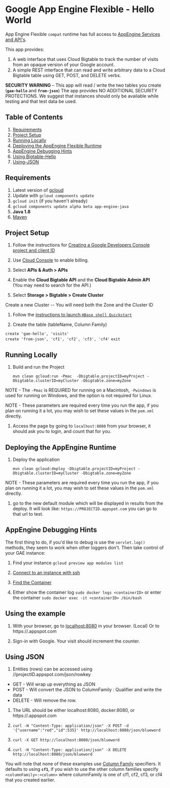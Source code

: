# Google App Engine Flexible - Hello World

App Engine Flexible `compat` runtime has full access to [AppEngine Services and API's](https://cloud.google.com/appengine/docs/flexible/java/dev-jetty9-and-apis).

This app provides:

1. A web interface that uses Cloud Bigtable to track the number of visits from an opaque version of your Google account.
1. A simple REST interface that can read and write arbitrary data to a Cloud Bigtable table using GET, POST, and DELETE verbs.

**SECURITY WARNING** – This app will read / write the two tables you create (**`gae-hello`** and **`from-json`**) The app provides NO ADDITIONAL SECURITY PROTECTIONS. We suggest that instances should only be available while testing and that test data be used.

## Table of Contents
1. [Requirements](#Requirements)
1. [Project Setup](#Project-Setup)
1. [Running Locally](#Running-Locally)
1. [Deploying the AppEngine Flexible Runtime](#Deploying-the-AppEngine-Runtime)
1. [AppEngine Debugging Hints](#AppEngine-Debugging-Hints)
1. [Using Bigtable-Hello](#Using-Bigtable-Hello)
1. [Using-JSON](#Using-JSON)

## Requirements
1. Latest version of [gcloud](https://cloud.google.com/sdk/) 
1. Update with `gcloud components update`
1. `gcloud init` (if you haven't already)
1. `gcloud components update alpha beta app-engine-java`
1. **Java 1.8**
1. [Maven](https://maven.apache.org/)

## Project Setup

1. Follow the instructions for  [Creating a Google Developers Console project and client ID](https://developers.google.com/identity/sign-in/web/devconsole-project)

1. Use [Cloud Console](https://cloud.google.com/console) to enable billing.

1. Select **APIs & Auth > APIs**  

1. Enable the **Cloud Bigtable API** and the **Cloud Bigtable Admin API**<br />
  (You may need to search for the API.)

1. Select **Storage > Bigtable > Create Cluster**

  Create a new Cluster -- You will need both the Zone and the Cluster ID
 
1. Follow the [instructions to launch `HBase shell Quickstart`](https://cloud.google.com/bigtable/docs/quickstart)

1. Create the table (tableName, Column Family)

 `create 'gae-hello', 'visits'`<br />
 `create 'from-json', 'cf1', 'cf2', 'cf3', 'cf4'`
 `exit`
 
## Running Locally

1. Build and run the Project

    `mvn clean gcloud:run -Pmac  -Dbigtable.projectID=myProject -Dbigtable.clusterID=myCluster -Dbigtable.zone=myZone`

NOTE - The `-Pmac` is REQUIRED for running on a Macintosh, `-Pwindows` is used for running on Windows, and the option is not required for Linux.

NOTE - These parameters are required every time you run the app, if you plan on running it a lot, you may wish to set these values in the `pom.xml` directly.

1. Access the page by going to `localhost:8080` from your browser, it should ask you to login, and count that for you.
    
## Deploying the AppEngine Runtime
    
1. Deploy the application
 
    `mvn clean gcloud:deploy -Dbigtable.projectID=myProject -Dbigtable.clusterID=myCluster -Dbigtable.zone=myZone`

NOTE - These parameters are required every time you run the app, if you plan on running it a lot, you may wish to set these values in the `pom.xml` directly.

1. go to the new default module which will be displayed in results from the deploy.  It will look like: `https://PROJECTID.appspot.com` you can go to that url to test.

## AppEngine Debugging Hints
The first thing to do, if you'd like to debug is use the `servlet.log()` methods, they seem to work when other loggers don't.  Then take control of your GAE instance:

1. Find your instance
  `gcloud preview app modules list`

1. [Connect to an instance with ssh](https://cloud.google.com/appengine/docs/flexible/java/connecting-to-an-instance-with-ssh)

1. [Find the Container](https://cloud.google.com/appengine/docs/flexible/java/connecting-to-an-instance-with-ssh#accessing_the_docker_container_in_production)

1. Either show the container log  `sudo docker logs <containerID>` or enter the container `sudo docker exec -it <containerID> /bin/bash`

## Using the example

1. With your browser, go to [localhost:8080](localhost:8080) in your browser. (Local)  Or to https://<projectID>.appspot.com

1. Sign-in with Google. Your visit should increment the counter.

## Using JSON

1. Entities (rows) can be accessed using //projectID.appspot.com/json/rowkey
  * GET - Will wrap up everything as JSON
  * POST - Will convert the JSON to ColumnFamily : Qualifier and write the data
  * DELETE - Will remove the row.

1. The URL should be either localhost:8080, docker:8080, or  https://<projectID>.appspot.com
1. `curl -H "Content-Type: application/json" -X POST -d '{"username":"red","id":535}' http://localhost:8080/json/blueword`

1. `curl -X GET http://localhost:8080/json/blueword`

1. `curl -H "Content-Type: application/json" -X DELETE  http://localhost:8080/json/blueword`

You will note that none of these examples use [Column Family]() specifiers.  It defaults to using **`cf1`**, if you wish to use the other column families specify `<columnFamily>:<column>` where columnFamily is one of cf1, cf2, cf3, or cf4 that you created earlier.
